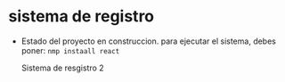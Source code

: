 <h1> sistema de registro</h1>

- Estado del proyecto en construccion.
  para ejecutar el sistema, debes poner:
``nmp instaall react``

  Sistema de resgistro 2
